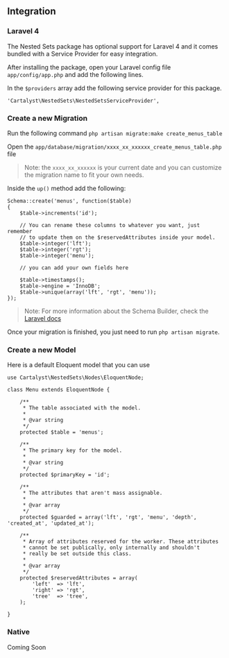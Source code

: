 ## Integration

### Laravel 4

The Nested Sets package has optional support for Laravel 4 and it comes bundled with a Service Provider for easy integration.

After installing the package, open your Laravel config file `app/config/app.php` and add the following lines.

In the `$providers` array add the following service provider for this package.

	'Cartalyst\NestedSets\NestedSetsServiceProvider',

### Create a new Migration

Run the following command `php artisan migrate:make create_menus_table`

Open the `app/database/migration/xxxx_xx_xxxxxx_create_menus_table.php` file

> Note: the `xxxx_xx_xxxxxx` is your current date and you can customize the migration name to fit your own needs.

Inside the `up()` method add the following:

```
Schema::create('menus', function($table)
{
	$table->increments('id');

	// You can rename these columns to whatever you want, just remember
	// to update them on the $reservedAttributes inside your model.
	$table->integer('lft');
	$table->integer('rgt');
	$table->integer('menu');

	// you can add your own fields here

	$table->timestamps();
	$table->engine = 'InnoDB';
	$table->unique(array('lft', 'rgt', 'menu'));
});
```

> Note: For more information about the Schema Builder, check the [Laravel docs](http://laravel.com/docs/schema)

Once your migration is finished, you just need to run `php artisan migrate`.

### Create a new Model

Here is a default Eloquent model that you can use

```
use Cartalyst\NestedSets\Nodes\EloquentNode;

class Menu extends EloquentNode {

    /**
     * The table associated with the model.
     *
     * @var string
     */
    protected $table = 'menus';

    /**
     * The primary key for the model.
     *
     * @var string
     */
    protected $primaryKey = 'id';

    /**
     * The attributes that aren't mass assignable.
     *
     * @var array
     */
    protected $guarded = array('lft', 'rgt', 'menu', 'depth', 'created_at', 'updated_at');

    /**
     * Array of attributes reserved for the worker. These attributes
     * cannot be set publically, only internally and shouldn't
     * really be set outside this class.
     *
     * @var array
     */
    protected $reservedAttributes = array(
        'left'  => 'lft',
        'right' => 'rgt',
        'tree'  => 'tree',
    );

}
```

### Native

Coming Soon
